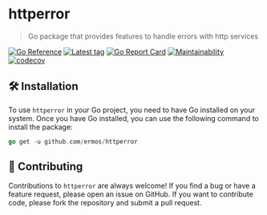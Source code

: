 # httperror
> Go package that provides features to handle errors with http services

[![Go Reference](https://pkg.go.dev/badge/github.com/ermos/httperror.svg)](https://pkg.go.dev/github.com/ermos/httperror)
[![Latest tag](https://img.shields.io/github/v/tag/ermos/httperror?label=latest)](https://github.com/ermos/httperror/tags)
[![Go Report Card](https://goreportcard.com/badge/github.com/ermos/httperror)](https://goreportcard.com/report/github.com/ermos/httperror)
[![Maintainability](https://api.codeclimate.com/v1/badges/4d4e0548b083618eba7d/maintainability)](https://codeclimate.com/github/ermos/httperror/maintainability)
[![codecov](https://codecov.io/github/ermos/httperror/branch/main/graph/badge.svg?token=52FCLZVA0B)](https://codecov.io/github/ermos/httperror)

## 🛠️ Installation

To use `httperror` in your Go project, you need to have Go installed on your system.
Once you have Go installed, you can use the following command to install the package:

```go
go get -u github.com/ermos/httperror
```

## 🤝 Contributing

Contributions to `httperror` are always welcome!
If you find a bug or have a feature request, please open an issue on GitHub.
If you want to contribute code, please fork the repository and submit a pull request.
